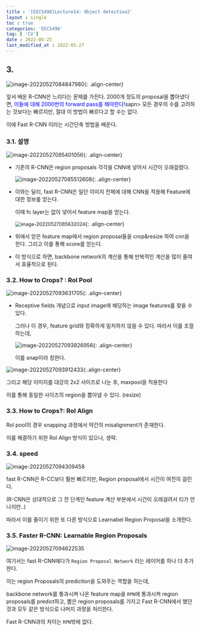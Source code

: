 ```yaml
---
title : '[EECS498]Lecture14: Object detection2'
layout : single
toc : true
categories: 'EECS498'
tag: [ 'CV']
date : 2022-05-25
last_modified_at : 2022-05-27
---
```






## 3. 

![image-20220527084847980](https://raw.githubusercontent.com/whatsdata/whatsdata.github.io/master/img/2022-05/image-20220527084847980.png){: .align-center}

앞서 배운 R-CNN은 느리다는 문제를 가진다. 2000개 정도의 proposal을 뽑아냈다면, <span style="color:blue">이들에 대해 2000번의 forward pass를 해야한다!</span>sapn> 모든 경우의 수를 고려하는 것보다는 빠르지만, 절대 이 방법이 빠르다고 할 수는 없다. 



이에 Fast R-CNN 이라는 시간단축 방법을 배운다.



### 3.1. 설명

![image-20220527085401056](https://raw.githubusercontent.com/whatsdata/whatsdata.github.io/master/img/2022-05/image-20220527085401056.png){: .align-center}

- 기존의 R-CNN은 region proposals 각각을 CNN에 넣어서 시간이 오래걸렸다. 

  ![image-20220527085512608](https://raw.githubusercontent.com/whatsdata/whatsdata.github.io/master/img/2022-05/image-20220527085512608.png){: .align-center}

- 이와는 달리, fast R-CNN은 일단 이미지 전체에 대해 CNN을 적용해 Feature에 대한 정보를 얻는다.

  이때 fc layer는 없이 넣어서 feature map을 얻는다.

  <img src="https://raw.githubusercontent.com/whatsdata/whatsdata.github.io/master/img/2022-05/image-20220527085632024.png" alt="image-20220527085632024" style="zoom:90%;" />{: .align-center}

  

- 위에서 얻은 feature map에서 region proposal들을 crop&resize 하여 cnn을 한다. 그리고 이를 통해 score를 얻는다.

- 이 방식으로 하면, backbone network의 계산을 통해 반복적인 계산을 많이 줄여서 효율적으로 된다. 



### 3.2. How to Crops? : Rol Pool

![image-20220527093631705](https://raw.githubusercontent.com/whatsdata/whatsdata.github.io/master/img/2022-05/image-20220527093631705.png){: .align-center}

- Receptive fields 개념으로 input image에 해당하는 image features를 찾을 수 있다.

  그러나 이 경우, feature grid와 정확하게 일치하지 않을 수 있다. 따라서 이를 조절하는데, 

  ![image-20220527093826956](https://raw.githubusercontent.com/whatsdata/whatsdata.github.io/master/img/2022-05/image-20220527093826956.png){: .align-center}

  이를 snap이라 칭한다.

![image-20220527093912433](https://raw.githubusercontent.com/whatsdata/whatsdata.github.io/master/img/2022-05/image-20220527093912433.png){:.align-center}

그리고 해당 이미지를 대강의 2x2 사이즈로 나눈 후, maxpool을 적용한다 

이를 통해 동일한 사이즈의 region을 뽑아낼 수 있다. (resize)



### 3.3. How to Crops?: Rol Align

Rol pool의 경우 snapping 과정에서 약간의 misalignment가 존재한다. 

이를 해결하기 위한 Rol Align 방식이 있으나, 생략. 



### 3.4.  speed

![image-20220527094309458](https://raw.githubusercontent.com/whatsdata/whatsdata.github.io/master/img/2022-05/image-20220527094309458.png)



fast R-CNN은 R-CC보다 훨씬 빠르지만, Region proposal에서 시간이 여전히 걸린다.

(R-CNN은 상대적으로 그 전 단계인 feature 계산 부분에서 시간이 오래걸려서 티가 안나지만..)

따라서 이를 줄이기 위한 또 다른 방식으로 Learnabel Region Proposal을 소개한다.



### 3.5. Fast***er*** R-CNN: Learnable Region Proposals

![image-20220527094622535](https://raw.githubusercontent.com/whatsdata/whatsdata.github.io/master/img/2022-05/image-20220527094622535.png)



여기서는 fast R-CNN에다가 `Region Proposal Network` 라는 레이어를 하나 더 추가한다. 

이는 region Proposals의 prediction을 도와주는 역할을 하는데, 

backbone network를 통과시켜 나온 feature map을 `RPN`에 통과시켜 region proposals를 predict하고, 뽑은 region proposals를 가지고 Fast R-CNN에서 했던 것과 모두 같은 방식으로 나머지 과정을 처리한다.

Fast R-CNN과의 차이는 `RPN`밖에 없다.


